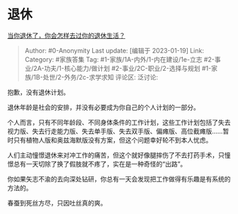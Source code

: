 # 退休
[当你退休了，你会怎样去过你的退休生活？](https://www.zhihu.com/question/428005906/answer/2851816821)

> Author: #0-Anonymity
> Last update: [编辑于 2023-01-19]
> Link:
> Category: #家族答集
> Tag: #1-家族/1A-内外/1-内在建设/1e-立志 #2-事业/2A-功夫/1-核心能力/做计划 #2-事业/2C-职业/2-选择与规划 #1-家族/1B-处世/2-外务/2c-求学求知
> 评论区:
> 泛讨论:

抱歉，没有退休计划。

退休年龄是社会的安排，并没有必要成为你自己的个人计划的一部分。

个人而言，只有不同年龄段、不同身体条件的工作计划，这些工作计划包括了失去视力版、失去行走能力版、失去单手版、失去双手版、偏瘫版、高位截瘫版……暂时只有植物人版和奥兹海默版没有方案，但这个问题幸好轮不到本人忧虑。

人们主动憧憬退休来对冲工作的痛苦，但这个就好像腿摔伤了不去打药手术，只憧憬总有一天切除了换了假肢就不疼了，实在是一种奇怪的“出路”。

你如果矢志不渝的去向深处钻研，你总有一天会发现把工作做得有乐趣是有系统的方法的。

春蚕到死丝方尽，只因吐丝真的爽。
